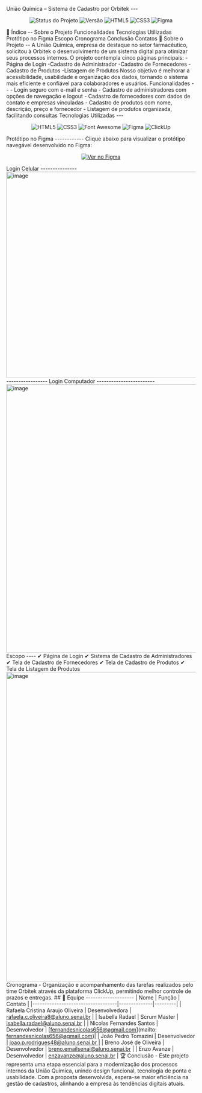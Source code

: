 União Química – Sistema de Cadastro por Orbitek --- <p align="center"> <img src="https://img.shields.io/badge/status-em%20desenvolvimento-yellow?style=for-the-badge" alt="Status do Projeto"> <img src="https://img.shields.io/badge/versão-1.0-blue?style=for-the-badge" alt="Versão"> <img src="https://img.shields.io/badge/HTML5-E34F26?style=for-the-badge&logo=html5&logoColor=white" alt="HTML5"> <img src="https://img.shields.io/badge/CSS3-1572B6?style=for-the-badge&logo=css3&logoColor=white" alt="CSS3"> <img src="https://img.shields.io/badge/Figma-FF7262?style=for-the-badge&logo=figma&logoColor=white" alt="Figma"> </p> 📑 Índice -- Sobre o Projeto Funcionalidades Tecnologias Utilizadas Protótipo no Figma Escopo Cronograma Conclusão Contatos 🎯 Sobre o Projeto -- A União Química, empresa de destaque no setor farmacêutico, solicitou à Orbitek o desenvolvimento de um sistema digital para otimizar seus processos internos. O projeto contempla cinco páginas principais: -Página de Login -Cadastro de Administrador -Cadastro de Fornecedores -Cadastro de Produtos -Listagem de Produtos Nosso objetivo é melhorar a acessibilidade, usabilidade e organização dos dados, tornando o sistema mais eficiente e confiável para colaboradores e usuários. Funcionalidades -- - Login seguro com e-mail e senha - Cadastro de administradores com opções de navegação e logout - Cadastro de fornecedores com dados de contato e empresas vinculadas - Cadastro de produtos com nome, descrição, preço e fornecedor - Listagem de produtos organizada, facilitando consultas Tecnologias Utilizadas --- <p align="center"> <img src="https://img.shields.io/badge/HTML5-E34F26?style=for-the-badge&logo=html5&logoColor=white" alt="HTML5"> <img src="https://img.shields.io/badge/CSS3-1572B6?style=for-the-badge&logo=css3&logoColor=white" alt="CSS3"> <img src="https://img.shields.io/badge/FontAwesome-528DD7?style=for-the-badge&logo=fontawesome&logoColor=white" alt="Font Awesome"> <img src="https://img.shields.io/badge/Figma-FF7262?style=for-the-badge&logo=figma&logoColor=white" alt="Figma"> <img src="https://img.shields.io/badge/ClickUp-7B68EE?style=for-the-badge&logo=clickup&logoColor=white" alt="ClickUp"> </p> Protótipo no Figma ------------ Clique abaixo para visualizar o protótipo navegável desenvolvido no Figma: <p align="center"> <a href="https://www.figma.com" target="_blank"> <img src="https://img.shields.io/badge/Ver%20no-Figma-blue?style=for-the-badge&logo=figma&logoColor=white" alt="Ver no Figma"> </a> </p> Login Celular --------------- <img width="625" height="547" alt="image" src="https://github.com/user-attachments/assets/563bc20c-937d-4432-9a6e-18cb1b331564" /> ----------------- Login Computador ------------------------ <img width="1131" height="712" alt="image" src="https://github.com/user-attachments/assets/74390e50-95fc-4687-9e5c-497c00839c0e" /> Escopo ---- ✔ Página de Login ✔ Sistema de Cadastro de Administradores ✔ Tela de Cadastro de Fornecedores ✔ Tela de Cadastro de Produtos ✔ Tela de Listagem de Produtos <img width="1912" height="821" alt="image" src="https://github.com/user-attachments/assets/b4f506eb-03d1-4759-9d40-9114e46f29f1" /> Cronograma - Organização e acompanhamento das tarefas realizados pelo time Orbitek através da plataforma ClickUp, permitindo melhor controle de prazos e entregas. ## 👥 Equipe -------------------- | Nome | Função | Contato | |-----------------------------------|--------------|---------| | Rafaela Cristina Araujo Oliveira | Desenvolvedora | [rafaela.c.oliveira8@aluno.senai.br](mailto:rafaela.c.oliveira8@aluno.senai.br) | | Isabella Radael | Scrum Master | [isabella.radael@aluno.senai.br](mailto:isabella.radael@aluno.senai.br) | | Nicolas Fernandes Santos | Desenvolvedor | [fernandesnicolas656@agmail.com](mailto: fernandesnicolas656@agmail.com)| | João Pedro Tomazini | Desenvolvedor | [joao.p.rodrigues48@aluno.senai.br ](mailto:joao.p.rodrigues@aluno.senai.br) | | Breno José de Oliveira | Desenvolvedor | [breno.emailsenai@aluno.senai.br](mailto:breno.emailsenai@aluno.senai.br) | | Enzo Avanze | Desenvolvedor | [enzavanze@aluno.senai.br](mailto:enzavanze@aluno.senai.br) | 🏆 Conclusão - Este projeto representa uma etapa essencial para a modernização dos processos internos da União Química, unindo design funcional, tecnologia de ponta e usabilidade. Com a proposta desenvolvida, espera-se maior eficiência na gestão de cadastros, alinhando a empresa às tendências digitais atuais.
